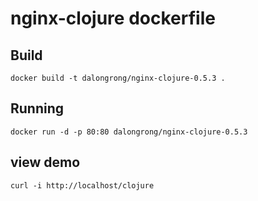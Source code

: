 # nginx-clojure dockerfile

## Build

```code
docker build -t dalongrong/nginx-clojure-0.5.3 . 
```

## Running

```code
docker run -d -p 80:80 dalongrong/nginx-clojure-0.5.3
```

## view demo

```code
curl -i http://localhost/clojure
```